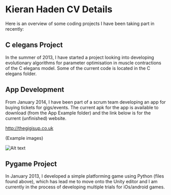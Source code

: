 # Kieran Haden CV Details

Here is an overview of some coding projects I have been taking part in recently:

C elegans Project
-----------------

In the summer of 2013, I have started a project looking into developing
evolutionary algorithms for parameter optimisation in muscle contractions of the
C elegans model. Some of the current code is located in the C elegans folder.

App Development
---------------

From January 2014, I have been part of a scrum team developing an app for 
buying tickets for gigs/events. The current apk for the app is available to
download (from the App Example folder) and the link below is for the current 
(unfinished) website.

http://thegigisup.co.uk

(Example images)

![Alt text](https://github.com/um10kh/khaden-cv-details/blob/master/App%20Example/ImageMerge.png)

Pygame Project
---------------

In January 2013, I developed a simple platforming game using Python (files found
above), which has lead me to move onto the Unity editor and I am currently in
the process of developing multiple trials for iOs/android games.
